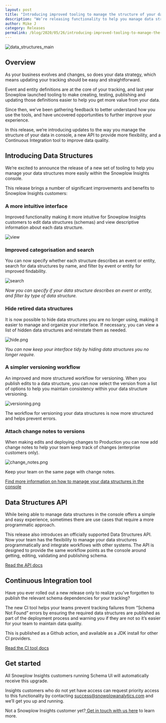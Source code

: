 ```yaml
---
layout: post
title: "Introducing improved tooling to manage the structure of your data"
description: "We’re releasing functionality to help you manage data structures more easily, a new API to provide more flexibility, and a Continuous Integration tool to improve data quality."
author: Mike J
category: Releases
permalink: /blog/2020/05/26/introducing-improved-tooling-to-manage-the-structure-of-your-data/
---
```



![data_structures_main](/assets/img/blog/2020/05/data_structures_main.png)


## Overview

As your business evolves and changes, so does your data strategy, which means updating your tracking should be easy and straightforward. 

Event and entity definitions are at the core of your tracking, and last year Snowplow launched tooling to make creating, testing, publishing and updating those definitions easier to help you get more value from your data.

Since then, we’ve been gathering feedback to better understand how you use the tools, and have uncovered opportunities to further improve your experience. 

In this release, we’re introducing updates to the way you manage the structure of your data in console, a new API to provide more flexibility, and a Continuous Integration tool to improve data quality.


## Introducing Data Structures

We’re excited to announce the release of a new set of tooling to help you manage your data structures more easily within the Snowplow Insights console. 

This release brings a number of significant improvements and benefits to Snowplow Insights customers: 


### A more intuitive interface

Improved functionality making it more intuitive for Snowplow Insights customers to edit data structures (schemas) and view descriptive information about each data structure. 

![view](/assets/img/blog/2020/05/view.png)


### Improved categorisation and search

You can now specify whether each structure describes an event or entity, search for data structures by name, and filter by event or entity for improved findability.

![search](/assets/img/blog/2020/05/search.png)

_Now you can specify if your data structure describes an event or entity, and filter by type of data structure._


### Hide retired data structures

It is now possible to hide data structures you are no longer using, making it easier to manage and organize your interface. If necessary, you can view a list of hidden data structures and reinstate them as needed.

![hide.png](/assets/img/blog/2020/05/hide.png)

_You can now keep your interface tidy by hiding data structures you no longer require._


### A simpler versioning workflow

An improved and more structured workflow for versioning. When you publish edits to a data structure, you can now select the version from a list of options to help you maintain consistency within your data structure versioning. 


![versioning.png](/assets/img/blog/2020/05/versioning.png)


The workflow for versioning your data structures is now more structured and helps prevent errors.


### Attach change notes to versions

When making edits and deploying changes to Production you can now add change notes to help your team keep track of changes (enterprise customers only). 
 
![change_notes.png](/assets/img/blog/2020/05/change_notes.png)

Keep your team on the same page with change notes.

[Find more information on how to manage your data structures in the console](https://docs.snowplowanalytics.com/docs/understanding-tracking-design/managing-data-structures/)

## Data Structures API

While being able to manage data structures in the console offers a simple and easy experience, sometimes there are use cases that require a more programmatic approach.

This release also introduces an officially supported Data Structures API. Now your team has the flexibility to manage your data structures programmatically and integrate workflows with other systems. The API is designed to provide the same workflow points as the console around getting, editing, validating and publishing schema.

[Read the API docs](https://docs.snowplowanalytics.com/docs/understanding-tracking-design/managing-data-structures-via-the-api/)

## Continuous Integration tool

Have you ever rolled out a new release only to realize you’ve forgotten to publish the relevant schema dependencies for your tracking? 

The new CI tool helps your teams prevent tracking failures from “Schema Not Found” errors by ensuring the required data structures are published as part of the deployment process and warning you if they are not so it’s easier for your team to maintain data quality. 

This is published as a Github action, and available as a JDK install for other CI providers.

[Read the CI tool docs](https://docs.snowplowanalytics.com/docs/managing-data-quality/using-the-data-structures-ci-tool-for-data-quality/)

## Get started

All Snowplow Insights customers running Schema UI will automatically receive this upgrade. 

Insights customers who do not yet have access can request priority access to this functionality by contacting success@snowplowanalytics.com and we’ll get you up and running.

 

Not a Snowplow Insights customer yet?[ Get in touch with us here](https://snowplowanalytics.com/get-started/) to learn more.